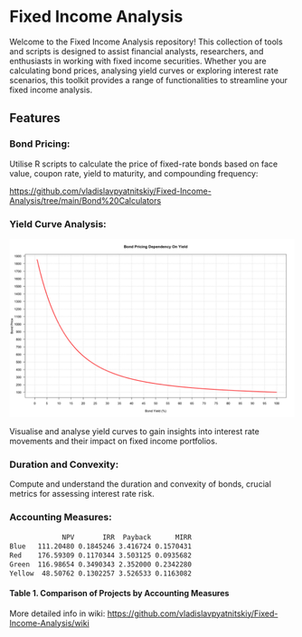 # Fixed Income Analysis

Welcome to the Fixed Income Analysis repository! This collection of tools and scripts is designed to assist financial analysts, researchers, and enthusiasts in working with fixed income securities. Whether you are calculating bond prices, analysing yield curves or exploring interest rate scenarios, this toolkit provides a range of functionalities to streamline your fixed income analysis.

## Features

### Bond Pricing: 
Utilise R scripts to calculate the price of fixed-rate bonds based on face value, coupon rate, yield to maturity, and compounding frequency:

https://github.com/vladislavpyatnitskiy/Fixed-Income-Analysis/tree/main/Bond%20Calculators

### Yield Curve Analysis:
![](https://github.com/vladislavpyatnitskiy/Fixed-Income-Analysis/blob/main/Bond%20Plot.png?raw=true)

Visualise and analyse yield curves to gain insights into interest rate movements and their impact on fixed income portfolios.

### Duration and Convexity: 
Compute and understand the duration and convexity of bonds, crucial metrics for assessing interest rate risk.

### Accounting Measures:

```
             NPV       IRR  Payback      MIRR
Blue   111.20480 0.1845246 3.416724 0.1570431
Red    176.59309 0.1170344 3.503125 0.0935682
Green  116.98654 0.3490343 2.352000 0.2342280
Yellow  48.50762 0.1302257 3.526533 0.1163082
```
#### Table 1. Comparison of Projects by Accounting Measures

More detailed info in wiki: https://github.com/vladislavpyatnitskiy/Fixed-Income-Analysis/wiki
